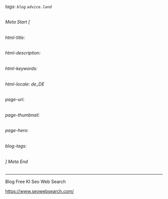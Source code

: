 ###### tags: `blog` `advice.land`

###### Meta Start [
###### html-title:
###### html-description:
###### html-keywords:
###### html-locale: de_DE
###### page-uri:
###### page-thumbnail:
###### page-hero:
###### blog-tags: 
###### ] Meta End

---

Blog Free KI Seo Web Search

https://www.seowebsearch.com/